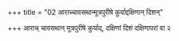 +++
title = "02 आराच्चावसथान्मूत्रपुरीषे कुर्याद्दक्षिणान् दिशन्"

+++
आराच् चावसथान् मूत्रपुरीषे कुर्याद्, दक्षिणां दिशं दक्षिणापरां वा २
